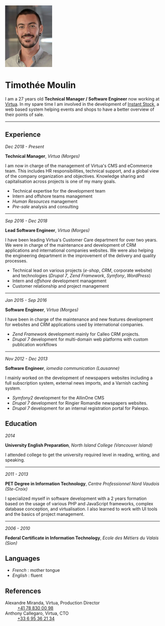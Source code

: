 <!---
#Author: Timothée Moulin
#Date : 2018-03-28
#Language: en
-->

![Timothée Moulin](.pdf/img/tim-small.png)

# Timothée Moulin

I am a 27 years old **Technical Manager / Software Engineer** now working at [Virtua](https://www.virtua.ch). 
In my spare time I am involved in the development of [Instant Stock](https://instant-stock.ch/), a web based system helping events and shops to have a better overview of their points of sale.

---

<div id="col-1" class="col">

## Experience

*Dec 2018 - Present*

**Technical Manager**, *Virtua (Morges)*

I am now in charge of the management of Virtua's CMS and eCommerce team. This includes HR responsibilities, technical support, and a global view of the company organization and objectives.
Knowledge sharing and capitalisation across projects is one of my many goals.

* Technical expertise for the development team
* Intern and offshore teams management
* *Human Resources* management
* *Pre-sale* analysis and consulting 

---

*Sep 2016 - Dec 2018*

**Lead Software Engineer**, *Virtua (Morges)*

I have been leading Virtua's Customer Care department for over two years. We were in charge of the maintenance and development of CRM applications and international companies websites.
We were also helping the engineering department in the improvement of the delivery and quality processes.

* Technical lead on various projects (*e-shop*, *CRM*, corporate website) and technologies (*Drupal 7*, *Zend Framework*, *Symfony*, *WordPress*)
* Intern and *offshore* development management
* Customer relationship and project management

---

*Jan 2015 - Sep 2016*

**Software Engineer**, *Virtua (Morges)*

I have been in charge of the maintenance and new features development for websites and CRM applications used by international companies.

* *Zend Framework* development mainly for Calleo CRM projects.
* *Drupal 7* development for multi-domain web platforms with custom publication workflows

---

*Nov 2012 - Dec 2013*

**Software Engineer**, *iomedia communication (Lausanne)*

I mainly worked on the development of newspapers websites including a full subscription system, external news imports, and a Varnish caching system.

* *Symfony2* development for the AllinOne CMS
* *Drupal 7* development for Ringier Romandie newspapers websites.
* *Drupal 7* development for an internal registration portal for Palexpo.

<!--
*2009 - 2010*
-->
<!--
**IT Technician**, VAL-COM Technologie (Sion)
-->
<!--
I finished my first technical school with a 2 years internship in a small IT company where I leaned the basics from web server setup to network security and hardware configuration.
-->

</div>

<div id="col-2" class="col">

## Education

*2014*

**University English Preparation**, *North Island College (Vancouver Island)*

<!--Being an important part of my job, I decided to go to Canada to improve my English skills.--> I attended college to get the university required level in reading, writing, and speaking.

---

*2011 - 2013*

**PET Degree in Information Technology**, *Centre Professionnel Nord Vaudois (Ste-Croix)*

I specialized myself in software development with a 2 years formation based on the usage of various PHP and JavaScript frameworks, complex database conception, and virtualisation. I also learned to work with UI tools and the basics of project management.

---

*2006 - 2010*

**Federal Certificate in Information Technology**, *Ecole des Métiers du Valais (Sion)*

<!--This is where I started my path on the IT road with a polyvalent formation going from mecanic to electronic and IT.-->

## Languages

- *French* : mother tongue
- *English* : fluent

## References

<dl>
  <dt>Alexandre Miranda, Virtua, Production Director</dt>
  <dd><a href="tel:+41788300098">+41 78 830 00 98</a></dd>
  <dt>Anthony Callegaro, Virtua, CTO</dt>
  <dd><a href="tel:+33695362134">+33 6 95 36 21 34</a></dd>
</dl>

</div>
